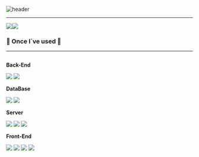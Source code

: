 ![header](https://capsule-render.vercel.app/api?type=rounded&color=timeGradient&text=Welcome%20to%20Han's%20GitHub%20&animation=twinkling&fontSize=40&fontAlignY=50&fontAlign=50&height=180)

---

<div style="display:flex; flex-direction:row;">
<a href="https://www.instagram.com/9k_han6/"> <img src="https://img.shields.io/badge/Instagram-E4405F?style=for-the-badge&logo=Instagram&logoColor=white"> 
    </a>
<a href="https://velog.io/@27kanghan"> <img src="https://img.shields.io/badge/velog-20C997?style=for-the-badge&logo=velog&logoColor=white"> 
    </a>

</div>    

    

### 🔨 Once I`ve used 🔨
---
<div style="display:flex; flex-direction:column; align-items:flex-start;">
    <p><strong>Back-End</strong></p>
    <div>
        <img src="https://img.shields.io/badge/Java-007396?style=for-the-badge&logo=Java&logoColor=white"> 
        <img src="https://img.shields.io/badge/Spring Boot-6DB33F?style=for-the-badge&logo=spring boot&logoColor=white">
    </div>
    <p><strong>DataBase</strong></p>
    <div>
        <img src="https://img.shields.io/badge/javascript-F7DF1E?style=flat-square&logo=javascript&logoColor=black"> 
        <img src="https://img.shields.io/badge/mysql-4479A1?style=for-the-badge&logo=mysql&logoColor=white"> 
    </div>   
    <p><strong>Server</strong></p>
    <div>
        <img src="https://img.shields.io/badge/Amazon AWS-232F3E?style=for-the-badge&logo=amazon aws&logoColor=white"> 
        <img src="https://img.shields.io/badge/Amazon EC2-FF9900?style=for-the-badge&logo=amazon aws&logoColor=white"> 
        <img src="https://img.shields.io/badge/tomcat -F8DC75?style=for-the-badge&logo=tomcat&logoColor=white"> 
    </div>
    <p><strong>Front-End</strong></p>
    <div>
        <img src="https://img.shields.io/badge/html5-E34F26?style=flat-square&logo=html5&logoColor=white">
        <img src="https://img.shields.io/badge/React-61DAFB?style=flat-square&logo=react&logoColor=white">
        <img src="https://img.shields.io/badge/Vue.js-4FC08D?style=flat-square&logo=vue.js&logoColor=white">
        <img src="https://img.shields.io/badge/css-1572B6?style=flat-square&logo=css3&logoColor=white"> 
    </div>
</div>
